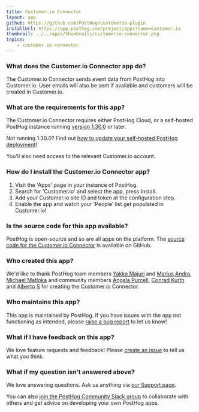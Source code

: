 ```yaml
---
title: Customer.io Connector
layout: app
github: https://github.com/PostHog/customerio-plugin
installUrl: https://app.posthog.com/project/apps?name=Customer.io
thumbnail: ../../apps/thumbnails/customerio-connector.png
topics:
    - customer.io-connector
---
```


### What does the Customer.io Connector app do?

The Customer.io Connector sends event data from PostHog into Customer.io. User emails will also be sent if available and customers will be created in Customer.io.

### What are the requirements for this app?

The Customer.io Connector requires either PostHog Cloud, or a self-hosted PostHog instance running [version 1.30.0](https://posthog.com/blog/the-posthog-array-1-30-0) or later.

Not running 1.30.0? Find out [how to update your self-hosted PostHog deployment](https://posthog.com/docs/self-host/configure/upgrading-posthog)!

You'll also need access to the relevant Customer.io account.

### How do I install the Customer.io Connector app?

1. Visit the 'Apps' page in your instance of PostHog.
2. Search for 'Customer.io' and select the app, press Install.
3. Add your Customer.io site ID and token at the configuration step.
4. Enable the app and watch your 'People' list get populated in Customer.io!

### Is the source code for this app available?

PostHog is open-source and so are all apps on the platform. The [source code for the Customer.io Connector](https://github.com/PostHog/customerio-plugin) is available on GitHub.

### Who created this app?

We'd like to thank PostHog team members [Yakko Majuri](https://github.com/yakkomajuri) and [Marius Andra](https://github.com/mariusandra), [Michael Matloka](https://github.com/Twixes) and community members [Angela Purcell](https://github.com/purcell3a), [Conrad Kurth](https://github.com/ConradKurth) and [Alberto S](https://github.com/albtsantos) for creating the Customer.io Connector.

### Who maintains this app?

This app is maintained by PostHog. If you have issues with the app not functioning as intended, please [raise a bug report](https://github.com/PostHog/posthog/issues/new?assignees=&labels=bug&template=bug_report.md) to let us know!

### What if I have feedback on this app?

We love feature requests and feedback! Please [create an issue](https://github.com/PostHog/posthog/issues/new?assignees=&labels=enhancement%2C+feature&template=feature_request.md) to tell us what you think.

### What if my question isn't answered above?

We love answering questions. Ask us anything via [our Support page](/questions).

You can also [join the PostHog Community Slack group](/slack) to collaborate with others and get advice on developing your own PostHog apps.
